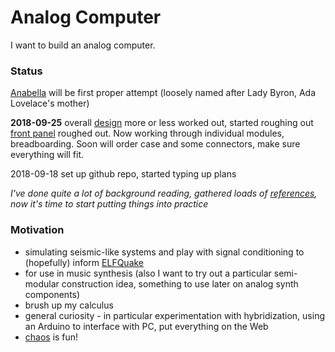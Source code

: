 # Analog Computer

I want to build an analog computer.

### Status

[Anabella](anabella/design.md) will be first proper attempt (loosely named after Lady Byron, Ada Lovelace's mother)

**2018-09-25** overall [design](anabella/design.pdf) more or less worked out, started roughing out [front panel](anabella/front-panel.pdf) roughed out. Now working through individual modules, breadboarding. Soon will order case and some connectors, make sure everything will fit.

2018-09-18 set up github repo, started typing up plans

*I've done quite a lot of background reading, gathered loads of [references](anabella/reference), now it's time to start putting things into practice*

### Motivation

* simulating seismic-like systems and play with signal conditioning to (hopefully) inform [ELFQuake](https://elfquake.wordpress.com/)
* for use in music synthesis (also I want to try out a particular semi-modular construction idea, something to use later on analog synth components)
* brush up my calculus
* general curiosity - in particular experimentation with hybridization, using an Arduino to interface with PC, put everything on the Web
* [chaos](http://www.analogmuseum.org/english/examples/lorenz_attractor/) is fun!
